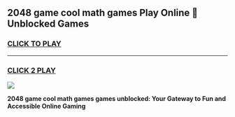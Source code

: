 
## 2048 game cool math games Play Online 👋 Unblocked Games
<h3>
<a href="https://news.freeplayer.one?title=2048_game_cool_math_games&ref=17CMG">CLICK TO PLAY</a></h3>
<hr>

<h3>
<a href="https://news.freeplayer.one?title=2048_game_cool_math_games&ref=17CMG">CLICK 2 PLAY</a>
  
</h3>

<a href="https://news.freeplayer.one?title=2048_game_cool_math_games&ref=17CMG/"><img src="https://clearcache.store/games.png"></a>


**2048 game cool math games games unblocked: Your Gateway to Fun and Accessible Online Gaming**
